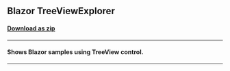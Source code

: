 ## Blazor TreeViewExplorer
#### [Download as zip](https://grapecity.github.io/DownGit/#/home?url=https://github.com/GrapeCity/ComponentOne-Blazor-Samples/tree/master/NET_6/TreeView/TreeViewExplorer.Server)
____
#### Shows Blazor samples using TreeView control.
____
